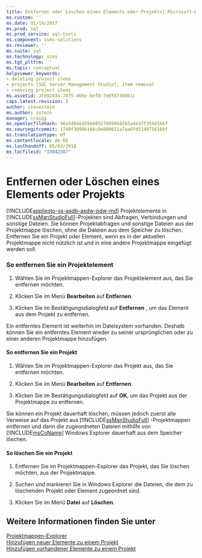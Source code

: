 ```yaml
---
title: Entfernen oder Löschen eines Elements oder Projekts| Microsoft-Dokumente
ms.custom: ''
ms.date: 01/19/2017
ms.prod: sql
ms.prod_service: sql-tools
ms.component: ssms-solutions
ms.reviewer: ''
ms.suite: sql
ms.technology: ssms
ms.tgt_pltfrm: ''
ms.topic: conceptual
helpviewer_keywords:
- deleting project items
- projects [SQL Server Management Studio], item removal
- removing project items
ms.assetid: 3fd92434-70f5-466e-bef0-7e0fd73ddb1c
caps.latest.revision: 3
author: stevestein
ms.author: sstein
manager: craigg
ms.openlocfilehash: 96e5484ed59b0852f0099602b5a4e3ff359d1b6f
ms.sourcegitcommit: 1740f3090b168c0e809611a7aa6fd514075616bf
ms.translationtype: HT
ms.contentlocale: de-DE
ms.lasthandoff: 05/03/2018
ms.locfileid: "33042387"
---
```

# <a name="remove-or-delete-an-item-or-project"></a>Entfernen oder Löschen eines Elements oder Projekts
[!INCLUDE[appliesto-ss-asdb-asdw-pdw-md](../../includes/appliesto-ss-asdb-asdw-pdw-md.md)]
Projektelemente in [!INCLUDE[ssManStudioFull](../../includes/ssmanstudiofull_md.md)]-Projekten sind Abfragen, Verbindungen und sonstige Dateien. Sie können Projektabfragen und sonstige Dateien aus der Projektmappe löschen, ohne die Dateien aus dem Speicher zu löschen. Entfernen Sie ein Projekt oder Element, wenn es in der aktuellen Projektmappe nicht nützlich ist und in eine andere Projektmappe eingefügt werden soll.  
  
### <a name="to-remove-a-project-item"></a>So entfernen Sie ein Projektelement  
  
1.  Wählen Sie im Projektmappen-Explorer das Projektelement aus, das Sie entfernen möchten.  
  
2.  Klicken Sie im Menü **Bearbeiten** auf **Entfernen**.  
  
3.  Klicken Sie im Bestätigungsdialogfeld auf **Entfernen** , um das Element aus dem Projekt zu entfernen.  
  
Ein entferntes Element ist weiterhin im Dateisystem vorhanden. Deshalb können Sie ein entferntes Element wieder zu seiner ursprünglichen oder zu einer anderen Projektmappe hinzufügen.  
  
#### <a name="to-remove-a-project"></a>So entfernen Sie ein Projekt  
  
1.  Wählen Sie im Projektmappen-Explorer das Projekt aus, das Sie entfernen möchten.  
  
2.  Klicken Sie im Menü **Bearbeiten** auf **Entfernen**.  
  
3.  Klicken Sie im Bestätigungsdialogfeld auf **OK**, um das Projekt aus der Projektmappe zu entfernen.  
  
Sie können ein Projekt dauerhaft löschen, müssen jedoch zuerst alle Verweise auf das Projekt aus [!INCLUDE[ssManStudioFull](../../includes/ssmanstudiofull_md.md)] -Projektmappen entfernen und dann die zugeordneten Dateien mithilfe von [!INCLUDE[msCoName](../../includes/msconame_md.md)] Windows Explorer dauerhaft aus dem Speicher löschen.  
  
#### <a name="to-delete-a-project"></a>So löschen Sie ein Projekt  
  
1.  Entfernen Sie im Projektmappen-Explorer das Projekt, das Sie löschen möchten, aus der Projektmappe.  
  
2.  Suchen und markieren Sie in Windows Explorer die Dateien, die dem zu löschenden Projekt oder Element zugeordnet sind.  
  
3.  Klicken Sie im Menü **Datei** auf **Löschen**.  
  
## <a name="see-also"></a>Weitere Informationen finden Sie unter  
[Projektmappen-Explorer](../../ssms/solution/solution-explorer.md)  
[Hinzufügen neuer Elemente zu einem Projekt](../../ssms/solution/add-new-items-to-a-project.md)  
[Hinzufügen vorhandener Elemente zu einem Projekt](../../ssms/solution/add-existing-items-to-a-project.md)  
  
